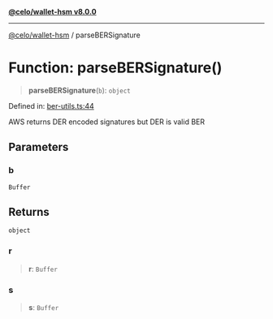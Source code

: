 [**@celo/wallet-hsm v8.0.0**](../README.md)

***

[@celo/wallet-hsm](../README.md) / parseBERSignature

# Function: parseBERSignature()

> **parseBERSignature**(`b`): `object`

Defined in: [ber-utils.ts:44](https://github.com/celo-org/developer-tooling/blob/master/packages/sdk/wallets/wallet-hsm/src/ber-utils.ts#L44)

AWS returns DER encoded signatures but DER is valid BER

## Parameters

### b

`Buffer`

## Returns

`object`

### r

> **r**: `Buffer`

### s

> **s**: `Buffer`
